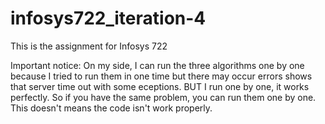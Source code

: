 # infosys722_iteration-4
This is the assignment for Infosys 722

Important notice: On my side, I can run the three algorithms one by one because I tried to run them in one time but there may occur errors shows that server time out with some eceptions. BUT I run one by one, it works perfectly. So if you have the same problem, you can run them one by one. This doesn't means the code isn't work properly.

